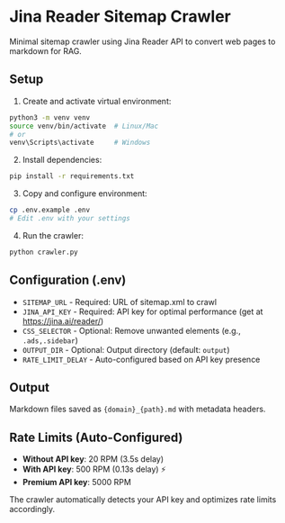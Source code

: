 # Jina Reader Sitemap Crawler

Minimal sitemap crawler using Jina Reader API to convert web pages to markdown for RAG.

## Setup

1. Create and activate virtual environment:
```bash
python3 -m venv venv
source venv/bin/activate  # Linux/Mac
# or
venv\Scripts\activate     # Windows
```

2. Install dependencies:
```bash
pip install -r requirements.txt
```

3. Copy and configure environment:
```bash
cp .env.example .env
# Edit .env with your settings
```

4. Run the crawler:
```bash
python crawler.py
```

## Configuration (.env)

- `SITEMAP_URL` - Required: URL of sitemap.xml to crawl
- `JINA_API_KEY` - Required: API key for optimal performance (get at https://jina.ai/reader/)
- `CSS_SELECTOR` - Optional: Remove unwanted elements (e.g., `.ads,.sidebar`)
- `OUTPUT_DIR` - Optional: Output directory (default: `output`)
- `RATE_LIMIT_DELAY` - Auto-configured based on API key presence

## Output

Markdown files saved as `{domain}_{path}.md` with metadata headers.

## Rate Limits (Auto-Configured)

- **Without API key**: 20 RPM (3.5s delay)
- **With API key**: 500 RPM (0.13s delay) ⚡
- **Premium API key**: 5000 RPM

The crawler automatically detects your API key and optimizes rate limits accordingly.
